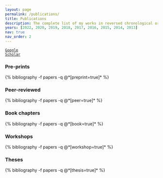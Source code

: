```yaml
---
layout: page
permalink: /publications/
title: Publications
description: The complete list of my works in reversed chronological order.
years: [2022, 2020, 2019, 2018, 2017, 2016, 2015, 2014, 2013]
nav: true
nav_order: 2
---
```

<a href="https://scholar.google.com/citations?user=Na1MX7EAAAAJ&hl=en"><code class="language-plaintext highlighter-rouge">Google Scholar</code></a>
<!-- _pages/publications.md -->
<div class="publications">

<h3>Pre-prints</h3>
  {% bibliography -f papers -q @*[preprint=true]* %}

<h3>Peer-reviewed</h3>
  {% bibliography -f papers -q @*[peer=true]* %}

<h3>Book chapters</h3>
  {% bibliography -f papers -q @*[book=true]* %}

<h3>Workshops</h3>
  {% bibliography -f papers -q @*[workshop=true]* %}

<h3>Theses</h3>
  {% bibliography -f papers -q @*[thesis=true]* %}

</div>
